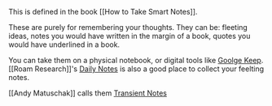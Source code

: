 
This is defined in the book [[How to Take Smart Notes]].

These are purely for remembering your thoughts. They can be: fleeting ideas, notes you would have written in the margin of a book, quotes you would have underlined in a book.

You can take them on a physical notebook, or digital tools like [Goolge Keep](https://keep.google.com/). [[Roam Research]]'s [Daily Notes](https://www.roamtips.com/home/daily-notes-page-roam-research#:~:text=Whenever%20you%20open%20a%20Roam,its%20own%20Daily%20Notes%20page.) is also a good place to collect your feelting notes.

[[Andy Matuschak]] calls them [Transient Notes](https://notes.andymatuschak.org/z2ZAGQBHuJ2u9WrtAQHAEHcCZTtqpsGkAsrD1)